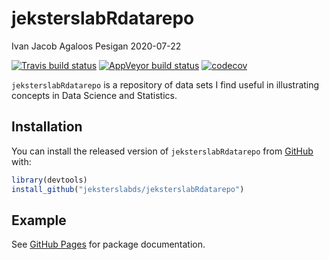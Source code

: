 jeksterslabRdatarepo
================
Ivan Jacob Agaloos Pesigan
2020-07-22

<!-- README.md is generated from README.Rmd. Please edit that file -->

<!-- badges: start -->

[![Travis build
status](https://travis-ci.com/jeksterslabds/jeksterslabRdatarepo.svg?branch=master)](https://travis-ci.com/jeksterslabds/jeksterslabRdatarepo)
[![AppVeyor build
status](https://ci.appveyor.com/api/projects/status/github/jeksterslabds/jeksterslabRdatarepo?branch=master&svg=true)](https://ci.appveyor.com/project/jeksterslabds/jeksterslabRdatarepo)
[![codecov](https://codecov.io/github/jeksterslabds/jeksterslabRdatarepo/branch/master/graphs/badge.svg)](https://codecov.io/github/jeksterslabds/jeksterslabRdatarepo)
<!-- badges: end -->

`jeksterslabRdatarepo` is a repository of data sets I find useful in
illustrating concepts in Data Science and Statistics.

## Installation

You can install the released version of `jeksterslabRdatarepo` from
[GitHub](https://github.com/jeksterslabds/jeksterslabRdatarepo) with:

``` r
library(devtools)
install_github("jeksterslabds/jeksterslabRdatarepo")
```

## Example

See [GitHub
Pages](https://jeksterslabds.github.io/jeksterslabRdatarepo/index.html)
for package documentation.
